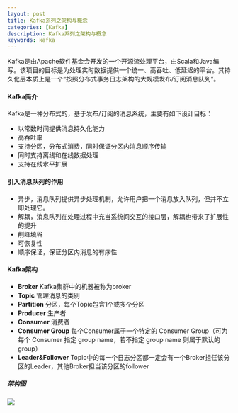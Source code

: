 ```yaml
---
layout: post
title: Kafka系列之架构与概念
categories: [Kafka]
description: Kafka系列之架构与概念
keywords: kafka
---
```


Kafka是由Apache软件基金会开发的一个开源流处理平台，由Scala和Java编写。该项目的目标是为处理实时数据提供一个统一、高吞吐、低延迟的平台。其持久化层本质上是一个“按照分布式事务日志架构的大规模发布/订阅消息队列”。

#### Kafka简介
Kafka是一种分布式的，基于发布/订阅的消息系统，主要有如下设计目标：
- 以常数时间提供消息持久化能力
- 高吞吐率
- 支持分区，分布式消费，同时保证分区内消息顺序传输
- 同时支持离线和在线数据处理
- 支持在线水平扩展

#### 引入消息队列的作用
- 异步，消息队列提供异步处理机制，允许用户把一个消息放入队列，但并不立即处理它。
- 解耦，消息队列在处理过程中充当系统间交互的接口层，解耦也带来了扩展性的提升
- 削峰填谷
- 可恢复性
- 顺序保证，保证分区内消息的有序性

#### Kafka架构
- **Broker** Kafka集群中的机器被称为broker
- **Topic** 管理消息的类别
- **Partition** 分区，每个Topic包含1个或多个分区
- **Producer** 生产者
- **Consumer** 消费者
- **Consumer Group** 每个Consumer属于一个特定的 Consumer Group（可为每个 Consumer 指定 group name，若不指定 group name 则属于默认的 group）
- **Leader&Follower** Topic中的每一个日志分区都一定会有一个Broker担任该分区的Leader，其他Broker担当该分区的follower

##### 架构图
![](https://f2130793.github.io/images/2020-08-12-1.png)
